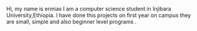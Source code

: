 Hi, my name is ermias I am a computer science student in Injibara University,Ethiopia.
I have done this projects on first year on campus they are small, simple and also beginner level programs . 
